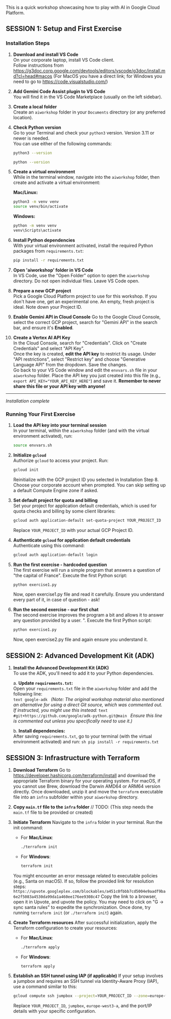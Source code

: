 This is a quick workshop showcasing how to play with AI in Google Cloud Platform.

## SESSION 1: Setup and First Exercise

### Installation Steps

1.  **Download and install VS Code**  
    On your corporate laptop, install VS Code client.  
    Follow instructions from https://g3doc.corp.google.com/devtools/editors/vscode/g3doc/install.md?cl=head#macos
    (For MacOS you have a direct link; for Windows you need to go to https://code.visualstudio.com/)

2.  **Add Gemini Code Assist plugin to VS Code**  
    You will find it in the VS Code Marketplace (usually on the left sidebar).  

3.  **Create a local folder**  
    Create an `aiworkshop` folder in your `Documents` directory (or any preferred location).  

4.  **Check Python version**  
    Go to your Terminal and check your `python3` version. Version 3.11 or newer is needed.  
    You can use either of the following commands:  
    ```sh
    python3 --version
    ```
    ```sh
    python --version
    ```

5.  **Create a virtual environment**  
    While in the terminal window, navigate into the `aiworkshop` folder, then create and activate a virtual environment:  

    **Mac/Linux:**  
    ```sh
    python3 -m venv venv
    source venv/bin/activate
    ```

    **Windows:**  
    ```sh
    python -m venv venv
    venv\Scripts\activate
    ```

6.  **Install Python dependencies**  
    With your virtual environment activated, install the required Python packages from `requirements.txt`:  
    ```sh
    pip install -r requirements.txt
    ```

7.  **Open 'aiworkshop' folder in VS Code**  
    In VS Code, use the "Open Folder" option to open the `aiworkshop` directory. Do not open individual files. Leave VS Code open.

8.  **Prepare a new GCP project**  
    Pick a Google Cloud Platform project to use for this workshop. If you don't have one, get an experimental one. An empty, fresh project is ideal. Note down your Project ID.

9.  **Enable Gemini API in Cloud Console**
    Go to the Google Cloud Console, select the correct GCP project, search for "Gemini API" in the search bar, and ensure it's **Enabled**.

10. **Create a Vertex AI API Key**  
    In the Cloud Console, search for "Credentials". Click on "Create Credentials" and select "API Key".  
    Once the key is created, **edit the API key** to restrict its usage. Under "API restrictions", select "Restrict key" and choose "Generative Language API" from the dropdown. Save the changes.  
    Go back to your VS Code window and edit the `envvars.sh` file in your `aiworkshop` folder. Place the API key you just created into this file (e.g., `export API_KEY="YOUR_API_KEY_HERE"`) and save it.
    **Remember to never share this file or your API key with anyone!**

---
*Installation complete*

### Running Your First Exercise

1.  **Load the API key into your terminal session**  
    In your terminal, within the `aiworkshop` folder (and with the virtual environment activated), run:  
    ```sh
    source envvars.sh
    ```

2.  **Initialize `gcloud`**  
    Authorize `gcloud` to access your project. Run:  
    ```sh
    gcloud init
    ```
    Reinitialize with the GCP project ID you selected in Installation Step 8. Choose your corporate account when prompted. You can skip setting up a default Compute Engine zone if asked.

3.  **Set default project for quota and billing**  
    Set your project for application default credentials, which is used for quota checks and billing by some client libraries:  
    ```sh
    gcloud auth application-default set-quota-project YOUR_PROJECT_ID
    ```
    Replace `YOUR_PROJECT_ID` with your actual GCP Project ID.  

4.  **Authenticate `gcloud` for application default credentials**  
    Authenticate using this command:  
    ```sh
    gcloud auth application-default login
    ```

5.  **Run the first exercise - hardcoded question**  
    The first exercise will run a simple program that answers a question of "the capital of France".
    Execute the first Python script:  
    ```sh
    python exercise1.py
    ```

    Now, open exercise1.py file and read it carefully. Ensure you understand every part of it, in case of question - ask!

6.  **Run the second exercise - our first chat**  
    The second exercise improves the program a bit and allows it to answer any question provided by a user. ".
    Execute the first Python script:  
    ```sh
    python exercise1.py
    ```

    Now, open exercise2.py file and again ensure you understand it.

## SESSION 2: Advanced Development Kit (ADK)  

1.  **Install the Advanced Development Kit (ADK)**  
    To use the ADK, you'll need to add it to your Python dependencies.  

    a.  **Update `requirements.txt`:**  
        Open your `requirements.txt` file in the `aiworkshop` folder and add the following line:  
        ```text
        google-adk
        ```
        *(Note: The original workshop material also mentioned an alternative for using a direct Git source, which was commented out. If instructed, you might use this instead:*
        ```text
        #git+https://github.com/google/adk-python.git@main
        ```
        *Ensure this line is commented out unless you specifically need to use it.)*

    b.  **Install dependencies:**  
        After saving `requirements.txt`, go to your terminal (with the virtual environment activated) and run:
        ```sh
        pip install -r requirements.txt
        ```

## SESSION 3: Infrastructure with Terraform

1.  **Download Terraform**
    Go to https://developer.hashicorp.com/terraform/install and download the appropriate Terraform binary for your operating system.
    For macOS, if you cannot use Brew, download the Darwin AMD64 or ARM64 version directly.
    Once downloaded, unzip it and move the `terraform` executable file into an `infra` subfolder within your `aiworkshop` directory.

2.  **Copy `main.tf` file to the `infra` folder**
    // TODO: (This step needs the `main.tf` file to be provided or created)

3.  **Initiate Terraform**
    Navigate to the `infra` folder in your terminal.
    Run the init command:
    -   For **Mac/Linux**:
        ```sh
        ./terraform init
        ```
    -   For **Windows**:
        ```sh
        terraform init
        ```
    You might encounter an error message related to executable policies (e.g., Santa on macOS). If so, follow the provided link for resolution steps:
    `https://upvote.googleplex.com/blockables/a451c0fbbb7cd5004e9aadf9ba6e2f5083a4530da99da1a460ee176ee9308c47`
    Copy the link to a browser, open it in Upvote, and upvote the policy. You may need to click on "G -> sync santa rules" to expedite the synchronization.
    Once done, try running `terraform init` (or `./terraform init`) again.

4.  **Create Terraform resources**
    After successful initialization, apply the Terraform configuration to create your resources:
    -   For **Mac/Linux**:
        ```sh
        ./terraform apply
        ```
    -   For **Windows**:
        ```sh
        terraform apply
        ```

5.  **Establish an SSH tunnel using IAP (if applicable)**
    If your setup involves a jumpbox and requires an SSH tunnel via Identity-Aware Proxy (IAP), use a command similar to this:
    ```sh
    gcloud compute ssh jumpbox --project=YOUR_PROJECT_ID --zone=europe-west3-a -- -L 5433:10.0.2.3:5432
    ```
    Replace `YOUR_PROJECT_ID`, `jumpbox`, `europe-west3-a`, and the port/IP details with your specific configuration.
